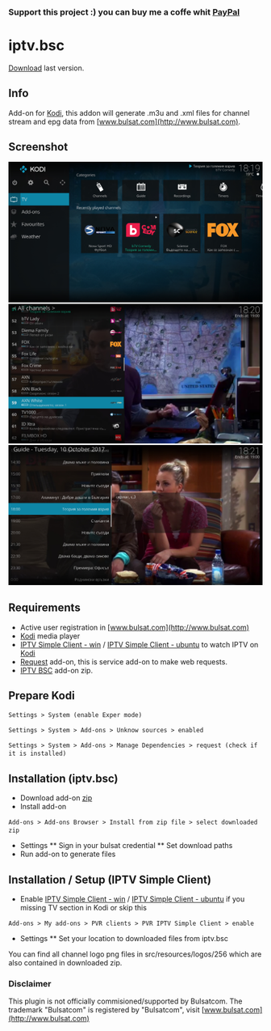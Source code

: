 ### Support this project :) you can buy me a coffe whit [PayPal](http://www.paypal.me/VasilValchev/2)

# iptv.bsc
[Download](/download/iptv.bsc.zip) last version.<br/>

## Info
Add-on for [Kodi](https://kodi.tv), this addon will generate .m3u and .xml files for channel stream and epg data from [www.bulsat.com](http://www.bulsat.com).

## Screenshot
![alt text](/src/resources/screenshot1.jpg)
![alt text](/src/resources/screenshot2.jpg)
![alt text](/src/resources/screenshot3.jpg)

## Requirements
* Active user registration in [www.bulsat.com](http://www.bulsat.com)
* [Kodi](https://kodi.tv) media player
* [IPTV Simple Client - win](http://kodi.wiki/view/Add-on:IPTV_Simple_Client) / [IPTV Simple Client - ubuntu](http://kodi.wiki/view/Ubuntu_PVR_add-ons) to watch IPTV on [Kodi](https://kodi.tv)
* [Request](http://kodi.wiki/view/Add-on:Requests) add-on, this is service add-on to make web requests.
* [IPTV BSC](/download/iptv.bsc.zip) add-on zip.

## Prepare Kodi
```
Settings > System (enable Exper mode)
```
```
Settings > System > Add-ons > Unknow sources > enabled
```
```
Settings > System > Add-ons > Manage Dependencies > request (check if it is installed)
```

## Installation (iptv.bsc)
* Download add-on [zip](/download/iptv.bsc.zip)
* Install add-on
```
Add-ons > Add-ons Browser > Install from zip file > select downloaded zip
```
* Settings
** Sign in your bulsat credential
** Set download paths
* Run add-on to generate files

## Installation / Setup (IPTV Simple Client)
* Enable [IPTV Simple Client - win](http://kodi.wiki/view/Add-on:IPTV_Simple_Client) / [IPTV Simple Client - ubuntu](http://kodi.wiki/view/Ubuntu_PVR_add-ons) if you missing TV section in Kodi or skip this
```
Add-ons > My add-ons > PVR clients > PVR IPTV Simple Client > enable
```
* Settings
** Set your location to downloaded files from iptv.bsc

You can find all channel logo png files in src/resources/logos/256 which are also contained in downloaded zip.

### Disclaimer
This plugin is not officially commisioned/supported by Bulsatcom. The trademark "Bulsatcom" is registered by "Bulsatcom", visit [www.bulsat.com](http://www.bulsat.com)